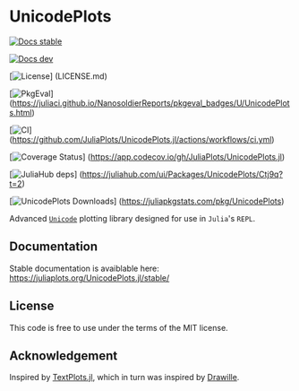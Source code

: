 # UnicodePlots

[![Docs stable](https://img.shields.io/badge/docs-stable-blue.svg)](
https://juliaplots.org/UnicodePlots.jl/stable/)

[![Docs dev](https://img.shields.io/badge/docs-dev-blue.svg)](https://juliaplots.org/UnicodePlots.jl/dev/)

[![License](https://img.shields.io/badge/license-MIT-brightgreen.svg?style=flat)]
(LICENSE.md)

[![PkgEval](https://juliaci.github.io/NanosoldierReports/pkgeval_badges/U/UnicodePlots.named.svg)]
(https://juliaci.github.io/NanosoldierReports/pkgeval_badges/U/UnicodePlots.html)

[![CI](https://github.com/JuliaPlots/UnicodePlots.jl/actions/workflows/ci.yml/badge.svg)]
(https://github.com/JuliaPlots/UnicodePlots.jl/actions/workflows/ci.yml)

[![Coverage Status](https://codecov.io/gh/JuliaPlots/UnicodePlots.jl/branch/master/graphs/badge.svg?branch=master)]
(https://app.codecov.io/gh/JuliaPlots/UnicodePlots.jl)

[![JuliaHub deps](https://juliahub.com/docs/UnicodePlots/deps.svg)]
(https://juliahub.com/ui/Packages/UnicodePlots/Ctj9q?t=2)

[![UnicodePlots Downloads](https://img.shields.io/badge/dynamic/json?url=http%3A%2F%2Fjuliapkgstats.com%2Fapi%2Fv1%2Fmonthly_downloads%2FUnicodePlots&query=total_requests&suffix=%2Fmonth&label=Downloads)]
(https://juliapkgstats.com/pkg/UnicodePlots)

Advanced [`Unicode`](https://en.wikipedia.org/wiki/Unicode) plotting library designed for use in `Julia`'s `REPL`.

## Documentation
Stable documentation is avaiblable here: https://juliaplots.org/UnicodePlots.jl/stable/

## License
This code is free to use under the terms of the MIT license.

## Acknowledgement
Inspired by [TextPlots.jl](https://github.com/sunetos/TextPlots.jl), which in turn was inspired by [Drawille](https://github.com/asciimoo/drawille).
